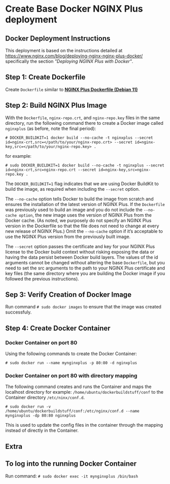 # Create Base Docker NGINX Plus deployment

## Docker Deployment Instructions 

This deployment is based on the instructions detailed at https://www.nginx.com/blog/deploying-nginx-nginx-plus-docker/
specifically the section *"Deploying NGINX Plus with Docker"*.

## Step 1: Create Dockerfile

Create `Dockerfile` similar to **[NGINX Plus Dockerfile (Debian 11)](.Dockerfile)**

## Step 2: Build NGINX Plus Image

With the `Dockerfile`, `nginx-repo.crt`, and `nginx-repo.key` files in the same directory, run the following command there to create a Docker image called `nginxplus` (as before, note the final period):

```# DOCKER_BUILDKIT=1 docker build --no-cache -t nginxplus --secret id=nginx-crt,src=</path/to/your/nginx-repo.crt> --secret id=nginx-key,src=</path/to/your/nginx-repo.key> .```

for example:

``# sudo DOCKER_BUILDKIT=1 docker build --no-cache -t nginxplus --secret id=nginx-crt,src=nginx-repo.crt --secret id=nginx-key,src=nginx-repo.key .``


The `DOCKER_BUILDKIT=1` flag indicates that we are using Docker BuildKit to build the image, as required when including the `--secret` option.

The `--no-cache` option tells Docker to build the image from scratch and ensures the installation of the latest version of NGINX Plus. If the `Dockerfile` was previously used to build an image and you do not include the `--no-cache option`, the new image uses the version of NGINX Plus from the Docker cache. (As noted, we purposely do not specify an NGINX Plus version in the Dockerfile so that the file does not need to change at every new release of NGINX Plus.) Omit the `--no-cache` option if it’s acceptable to use the NGINX Plus version from the previously built image.

The `--secret` option passes the certificate and key for your NGINX Plus license to the Docker build context without risking exposing the data or having the data persist between Docker build layers. The values of the id arguments cannot be changed without altering the base `Dockerfile`, but you need to set the src arguments to the path to your NGINX Plus certificate and key files (the same directory where you are building the Docker image if you followed the previous instructions).

## Sep 3: Verify Creation of Docker Image

Run command `# sudo docker images` to ensure that the image was created successfuly.

## Step 4: Create Docker Container

### Docker Container on port 80
Using the following commands to create the Docker Container:

`# sudo docker run --name mynginxplus -p 80:80 -d nginxplus`

### Docker Container on port 80 with directory mapping

The following command creates and runs the Container and maps the localhost directory for example: `/home/ubuntu/dockerbuildstuff/conf` to the Container directory `/etc/ninx/conf.d`.

`# sudo docker run -v /home/ubuntu/dockerbuildstuff/conf:/etc/nginx/conf.d --name mynginxplus -dp 80:80 nginxplus`

This is used to update the config files in the container through the mapping instead of directly in the Container.

## Extra

## To log into the running Docker Container 

Run command: 
`# sudo docker exec -it mynginxplus /bin/bash`





